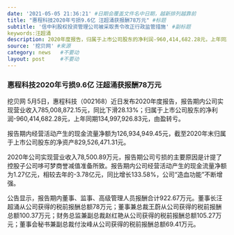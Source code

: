 ```yaml
---
date: '2021-05-05 21:36:21' #日期会覆盖文件名中日期，越新排列越靠前
title: "惠程科技2020年亏损9.6亿 汪超涌获报酬78万元" #标题
subtitle: '信中利股权投资管理公司被采取责令改正行政监管措施' #副标题
keywords:汪超涌
description: 2020年度报告，归属于上市公司股东的净利润-960,414,682.28元，上年同期134,997,926.83元，由盈转亏，但汪超涌获报酬78万。
source: '挖贝网' #来源
category: news   #不要动
layout: post     #不要动
---
```


### 惠程科技2020年亏损9.6亿 汪超涌获报酬78万元

挖贝网 5月5日，惠程科技（002168）近日发布2020年度报告，报告期内公司实现营业收入785,008,872.15元，同比下滑28.13%；归属于上市公司股东的净利润-960,414,682.28元，上年同期134,997,926.83元，由盈转亏。

报告期内经营活动产生的现金流量净额为126,934,949.45元，截至2020年末归属于上市公司股东的净资产829,526,471.31元。

2020年公司实现营业收入78,500.89万元，报告期公司亏损的主要原因是计提了控股子公司哆可梦商誉减值准备所致。报告期内公司经营活动产生的现金流量净额为1.27亿元，相较去年的-3.78亿元，同比增长133.58%，公司“造血功能”不断增强。

公告显示，报告期内董事、监事、高级管理人员报酬合计922.67万元。董事长汪超涌从公司获得的税前报酬总额78万元；董事兼总裁王蔚从公司获得的税前报酬总额100.37万元；财务总监兼副总裁赵红艳从公司获得的税前报酬总额105.27万元；董事会秘书兼副总裁付汝峰从公司获得的税前报酬总额69.41万元。

